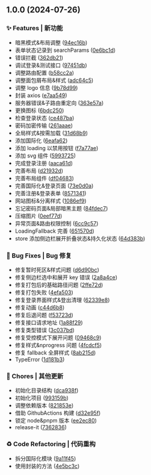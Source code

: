 ## 1.0.0 (2024-07-26)

### ✨ Features | 新功能

-   暗黑模式&布局调整 ([94ec16b](https://github.com/supuwoerc/learn-gin-web-front/commit/94ec16b1e87d6f0b4caa143d356662ce6c2841c1))
-   表单状态记录到 searchParams ([0e6bc1d](https://github.com/supuwoerc/learn-gin-web-front/commit/0e6bc1dbf0b8c89c61e98050ddd1cfc0d2d2eec3))
-   错误拦截 ([362db21](https://github.com/supuwoerc/learn-gin-web-front/commit/362db2181296411dd4858f75a72b80d77b3ee38d))
-   调试登录&测试接口 ([97451db](https://github.com/supuwoerc/learn-gin-web-front/commit/97451db76331b1981fa75cb50c2a7e632a9189cd))
-   调整路由配置 ([b58cc2a](https://github.com/supuwoerc/learn-gin-web-front/commit/b58cc2a49f986ef40df6badd57781f2b3c6301d1))
-   调整面包屑布局&样式 ([adc64c5](https://github.com/supuwoerc/learn-gin-web-front/commit/adc64c5baaf826d71c24bb11f4fc66ff913e0fa1))
-   调整 logo 信息 ([9b78d99](https://github.com/supuwoerc/learn-gin-web-front/commit/9b78d991bc8d3b92ef61b5bb10ffa4903a9468da))
-   封装 axios ([e7aa549](https://github.com/supuwoerc/learn-gin-web-front/commit/e7aa549c52ea3f135c79d1aab34fde5d423646fc))
-   服务器错误&子路由重定向 ([363e57a](https://github.com/supuwoerc/learn-gin-web-front/commit/363e57a204bd12bc49f0ebeb7a69ca0ae5c38f51))
-   更换图标 ([6bdc250](https://github.com/supuwoerc/learn-gin-web-front/commit/6bdc250df82385ff35944209447ce2e7dea4e5ec))
-   检查登录状态 ([ce487ba](https://github.com/supuwoerc/learn-gin-web-front/commit/ce487bab348cf01b6e31a0d706097b3d78bf5d00))
-   密码加密传输 ([261aaae](https://github.com/supuwoerc/learn-gin-web-front/commit/261aaae8726592f9f5999b6c6aaad041ebda8ee0))
-   全局样式&按需加载 ([31d68b9](https://github.com/supuwoerc/learn-gin-web-front/commit/31d68b9cd2f0a595b8c1af97927916ae9731cc10))
-   添加国际化 ([6eafa62](https://github.com/supuwoerc/learn-gin-web-front/commit/6eafa623089012ca3b4aae0844155e049baa6fbb))
-   添加 loading 以禁用按钮 ([f7a77ae](https://github.com/supuwoerc/learn-gin-web-front/commit/f7a77aea196202eaae5b94b24c9c7e1e1874ff88))
-   添加 svg 组件 ([5993725](https://github.com/supuwoerc/learn-gin-web-front/commit/5993725955e9352cf46ace0bd3032d65ec03cec7))
-   完成登录注册 ([aaca61d](https://github.com/supuwoerc/learn-gin-web-front/commit/aaca61d2986844dfc8afdb0767980a1788deacbb))
-   完善布局 ([d21932d](https://github.com/supuwoerc/learn-gin-web-front/commit/d21932d153b60dc783f90621b13d1a32c9cbcd5f))
-   完善布局组件 ([df04683](https://github.com/supuwoerc/learn-gin-web-front/commit/df046831c7d7e6be72c2b5842202aed24c2501e5))
-   完善国际化&登录页面 ([73e0d0a](https://github.com/supuwoerc/learn-gin-web-front/commit/73e0d0a7d5884c8bc9c135beb40279e8e5118844))
-   完善注册&登录表单 ([8571341](https://github.com/supuwoerc/learn-gin-web-front/commit/857134159474c33e24fbeb87b59000aa883143c0))
-   网站图标&分离样式 ([1086ef9](https://github.com/supuwoerc/learn-gin-web-front/commit/1086ef98f26e1e43ba61a4dd99b547fe1e18efae))
-   忘记密码页面&局部暗黑主题 ([84fdec7](https://github.com/supuwoerc/learn-gin-web-front/commit/84fdec7cf05c857f1345a008f0e0f51fecf0ddf3))
-   压缩图片 ([0eef77d](https://github.com/supuwoerc/learn-gin-web-front/commit/0eef77d230d9e1b3b446bc78516d2ec921c57cc4))
-   异常页面&路由权限控制 ([6cc9c57](https://github.com/supuwoerc/learn-gin-web-front/commit/6cc9c57244fa69db6f11ecc8e3a2ee4b266c118c))
-   LoadingFallback 完善 ([651570d](https://github.com/supuwoerc/learn-gin-web-front/commit/651570d7a763e1933032074d743a07a16f46deeb))
-   store 添加侧边栏展开折叠状态&持久化状态 ([64d383b](https://github.com/supuwoerc/learn-gin-web-front/commit/64d383bb2f3ac8fd9638c360e2eb19398bf32848))

### 🐛 Bug Fixes | Bug 修复

-   修复暂时死区&样式问题 ([d6d90bc](https://github.com/supuwoerc/learn-gin-web-front/commit/d6d90bc1c78f120bb0c57856913474a7d81156c6))
-   修复侧边栏选中和展开 key 错误 ([2a8a4ce](https://github.com/supuwoerc/learn-gin-web-front/commit/2a8a4ce569987c2a2324a4c6c9082376f9e62680))
-   修复打包后的基础路径问题 ([2ffe72d](https://github.com/supuwoerc/learn-gin-web-front/commit/2ffe72d763a1bf343b7cbca391ee5a64d8644bba))
-   修复打包失败 ([4efa503](https://github.com/supuwoerc/learn-gin-web-front/commit/4efa503f3950cc685a499dc1293f44c3c88fa1dd))
-   修复登录界面样式&登出清理 ([62339e8](https://github.com/supuwoerc/learn-gin-web-front/commit/62339e88f24a8b7f95cda872f817259198e33374))
-   修复动画 ([c44d6b8](https://github.com/supuwoerc/learn-gin-web-front/commit/c44d6b8bbb7f0ccad9aed9b4b2bb4d877fc41abd))
-   修复后退问题 ([f53723d](https://github.com/supuwoerc/learn-gin-web-front/commit/f53723d6b55a6f5887efd76f0ac0f49d77deeca3))
-   修复接口请求地址 ([1a88f29](https://github.com/supuwoerc/learn-gin-web-front/commit/1a88f29e98194c8740930e3ca6a40ea66c056672))
-   修复类型错误 ([3c037bd](https://github.com/supuwoerc/learn-gin-web-front/commit/3c037bd80c3d2fb170b249ee4ab2d3ac66d5383f))
-   修复受控模式下展开问题 ([09468c9](https://github.com/supuwoerc/learn-gin-web-front/commit/09468c9f7be2b20d7e173fa53d3d25e926dc71c4))
-   修复样式&nprogress 问题 ([4fcdcf5](https://github.com/supuwoerc/learn-gin-web-front/commit/4fcdcf50bf8d3e9db6d74e20c72a7a271dad5934))
-   修复 fallback 全屏样式 ([8ab215d](https://github.com/supuwoerc/learn-gin-web-front/commit/8ab215da426602f7df20f97e67302ec2b9721836))
-   TypeError ([1d181b3](https://github.com/supuwoerc/learn-gin-web-front/commit/1d181b322acd3895193d10ff023735b0501715cb))

### 🎫 Chores | 其他更新

-   初始化目录结构 ([dca938f](https://github.com/supuwoerc/learn-gin-web-front/commit/dca938fa904c398c3fcc42e277213bf48485c0e3))
-   初始化项目 ([993159b](https://github.com/supuwoerc/learn-gin-web-front/commit/993159bbd60891d5b63b09971e6d58415d5f70b1))
-   调整依赖版本 ([821853e](https://github.com/supuwoerc/learn-gin-web-front/commit/821853ede2fdd99ab021a79d75d41a48a17dcdd5))
-   借助 GithubActions 构建 ([d32e95f](https://github.com/supuwoerc/learn-gin-web-front/commit/d32e95f7be4709c3c42b1073bd16663094874b48))
-   锁定 node&pnpm 版本 ([ee2ec80](https://github.com/supuwoerc/learn-gin-web-front/commit/ee2ec800ff19c24854916896f0dab8392e5e6129))
-   release-it ([7362836](https://github.com/supuwoerc/learn-gin-web-front/commit/7362836321eebdfa961b59888ae7e073d5d737b1))

### ♻ Code Refactoring | 代码重构

-   拆分国际化模块 ([9a11f45](https://github.com/supuwoerc/learn-gin-web-front/commit/9a11f452bd8d6f325ae30296a7e0096f6cb374c8))
-   使用封装的方法 ([4e5bc3c](https://github.com/supuwoerc/learn-gin-web-front/commit/4e5bc3c8ded16f3a129b57b2ba1e77ffa0313ba0))
